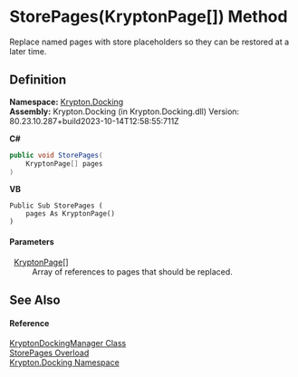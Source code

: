 # StorePages(KryptonPage[]) Method


Replace named pages with store placeholders so they can be restored at a later time.



## Definition
**Namespace:** <a href="98399376-cf41-9454-4b4d-4fab2ca20bc7.md">Krypton.Docking</a>  
**Assembly:** Krypton.Docking (in Krypton.Docking.dll) Version: 80.23.10.287+build2023-10-14T12:58:55:711Z

**C#**
``` C#
public void StorePages(
	KryptonPage[] pages
)
```
**VB**
``` VB
Public Sub StorePages ( 
	pages As KryptonPage()
)
```



#### Parameters
<dl><dt>  <a href="6152055e-8626-d35d-405b-6d965a03471a.md">KryptonPage</a>[]</dt><dd>Array of references to pages that should be replaced.</dd></dl>

## See Also


#### Reference
<a href="6c9c237d-95cb-a4ce-72c6-cd7684d3287e.md">KryptonDockingManager Class</a>  
<a href="514fdb1b-51db-a931-5a38-0fb81f93ae09.md">StorePages Overload</a>  
<a href="98399376-cf41-9454-4b4d-4fab2ca20bc7.md">Krypton.Docking Namespace</a>  
